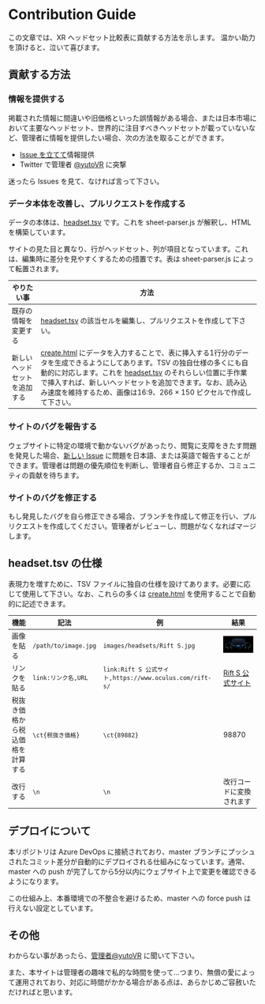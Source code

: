 # Contribution Guide

この文章では、XR ヘッドセット比較表に貢献する方法を示します。
温かい助力を頂けると、泣いて喜びます。

## 貢献する方法

### 情報を提供する
掲載された情報に間違いや旧価格といった誤情報がある場合、または日本市場において主要なヘッドセット、世界的に注目すべきヘッドセットが載っていないなど、管理者に情報を提供したい場合、次の方法を取ることができます。

- [Issue を立てて](https://github.com/yutokun/XR-Headset-Comparison/issues/new)情報提供
- Twitter で管理者 [@yutoVR](https://twitter.com/yutoVR) に突撃

迷ったら Issues を見て、なければ言って下さい。

### データ本体を改善し、プルリクエストを作成する
データの本体は、[headset.tsv](headset.tsv) です。これを sheet-parser.js が解釈し、HTML を構築しています。

サイトの見た目と異なり、行がヘッドセット、列が項目となっています。これは、編集時に差分を見やすくするための措置です。表は sheet-parser.js によって転置されます。


| やりたい事 | 方法 |
| --- | --- |
| 既存の情報を変更する | [headset.tsv](headset.tsv) の該当セルを編集し、プルリクエストを作成して下さい。 |
| 新しいヘッドセットを追加する | [create.html](https://xr-comparison.yutokun.com/create.html) にデータを入力することで、表に挿入する1行分のデータを生成できるようにしてあります。TSV の独自仕様の多くにも自動的に対応します。これを [headset.tsv](headset.tsv) のそれらしい位置に手作業で挿入すれば、新しいヘッドセットを追加できます。なお、読み込み速度を維持するため、画像は16:9、266 × 150 ピクセルで作成して下さい。 |

### サイトのバグを報告する
ウェブサイトに特定の環境で動かないバグがあったり、閲覧に支障をきたす問題を発見した場合、[新しい Issue](https://github.com/yutokun/XR-Headset-Comparison/issues/new) に問題を日本語、または英語で報告することができます。管理者は問題の優先順位を判断し、管理者自ら修正するか、コミュニティの貢献を待ちます。

### サイトのバグを修正する
もし発見したバグを自ら修正できる場合、ブランチを作成して修正を行い、プルリクエストを作成してください。管理者がレビューし、問題がなくなればマージします。

## headset.tsv の仕様
表現力を増すために、TSV ファイルに独自の仕様を設けてあります。必要に応じて使用して下さい。なお、これらの多くは [create.html](https://xr-comparison.yutokun.com/create.html) を使用することで自動的に記述できます。


| 機能 | 記法 | 例 | 結果 |
| --- | --- | --- | --- |
| 画像を貼る | `/path/to/image.jpg` | `images/headsets/Rift S.jpg` | <img src="images/headsets/Rift S.jpg"> |
| リンクを貼る | `link:リンク名,URL` | `link:Rift S 公式サイト,https://www.oculus.com/rift-s/` | [Rift S 公式サイト](https://www.oculus.com/rift-s/) |
| 税抜き価格から税込価格を計算する | `\ct{税抜き価格}` | `\ct{89882}` | 98870 |
| 改行する | `\n` | `\n` | 改行コードに変換されます |

## デプロイについて
本リポジトリは Azure DevOps に接続されており、master ブランチにプッシュされたコミット差分が自動的にデプロイされる仕組みになっています。通常、master への push が完了してから5分以内にウェブサイト上で変更を確認できるようになります。

この仕組み上、本番環境での不整合を避けるため、master への force push は行えない設定としています。

## その他
わからない事があったら、[管理者@yutoVR](https://twitter.com/yutoVR) に聞いて下さい。

また、本サイトは管理者の趣味で私的な時間を使って…つまり、無償の愛によって運用されており、対応に時間がかかる場合がある点は、あらかじめご容赦いただければと思います。


